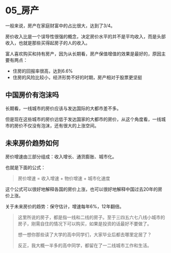 
# 05_房产

一般来说，房产在家庭财富中的占比很大，达到了3/4。

房价收入比是一个误导性很强的概念，决定房价水平的并不是平均收入，而是头部收入，也就是那些买得起房子的人的收入。

富人喜欢购买和持有房产，因为从长期看，房产保值增值的效果是最好的，原因主要有两点：
- 住房的回报率很高，达到6.6%
- 住房的风险比较小，经济形势不好的时期，房产相对于股票更坚挺

## 中国房价有泡沫吗

长期看，一线城市的房价应该与发达国际的大都市差不多。

但是现在这些城市的房价远低于发达国家的大都市的房价，从这个角度看，一线城市的房价不仅没有泡沫，还有很大的上涨空间。

## 未来房价趋势如何

房价增速由三部分组成：收入增长、通货膨胀、城市化。

也就是下面的公式：

> 房价增速 = 收入增速 + 物价增速 + 城市化速度

这个公式可以很好地解释各国的房价上涨，也可以很好地解释中国过去20年的房价上涨。

关于未来房价的趋势：保守估计，增速每年6%，12年翻倍。

> 这里所说的房子，都是指一线和二线的房子。至于三四五六七八线小城市的房子，刚需自住的情况下可以购买，如果是投资的话最好不要做了。
>
> 想一想你那些读了大学的高中同学们，大家毕业后都去哪里定居了？
>
> 反正，我大概一半多的高中同学，都留在了一二线城市工作和生活。

